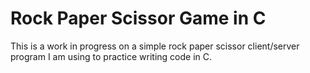 Rock Paper Scissor Game in C
======
This is a work in progress on a simple rock paper scissor client/server program I am using to practice writing code in C.
